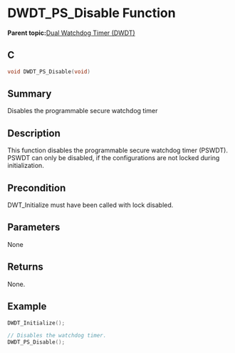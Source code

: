 # DWDT\_PS\_Disable Function

**Parent topic:**[Dual Watchdog Timer \(DWDT\)](GUID-A1DD4B6F-25A6-404C-828C-396AB3D1C637.md)

## C

```c
void DWDT_PS_Disable(void)
```

## Summary

Disables the programmable secure watchdog timer

## Description

This function disables the programmable secure watchdog timer \(PSWDT\).<br />PSWDT can only be disabled, if the configurations are not locked during<br />initialization.

## Precondition

DWT\_Initialize must have been called with lock disabled.

## Parameters

None

## Returns

None.

## Example

```c
DWDT_Initialize();

// Disables the watchdog timer.
DWDT_PS_Disable();
```

